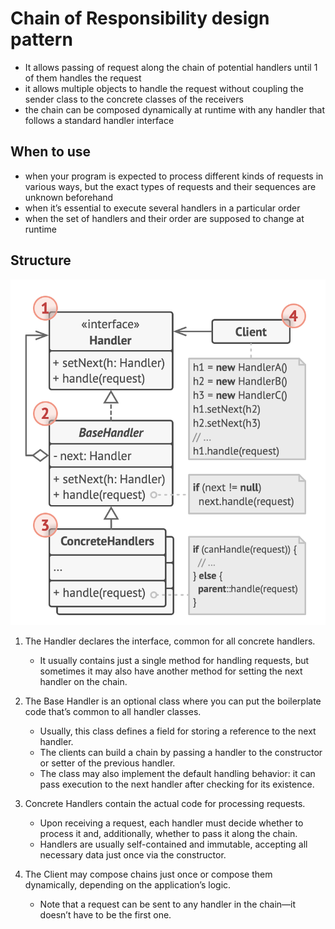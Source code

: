 # Chain of Responsibility design pattern

- It allows passing of request along the chain of potential handlers until 1 of them handles the request
- it allows multiple objects to handle the request without coupling the sender class to the concrete classes of the receivers
- the chain can be composed dynamically at runtime with any handler that follows a standard handler interface

## When to use

- when your program is expected to process different kinds of requests in various ways, but the exact types of requests and their sequences are unknown beforehand
- when it’s essential to execute several handlers in a particular order
- when the set of handlers and their order are supposed to change at runtime

## Structure

![Chain of Responsibility](../../images/chain_of_responsibility.png)

1. The Handler declares the interface, common for all concrete handlers.

   - It usually contains just a single method for handling requests, but sometimes it may also have another method for setting the next handler on the chain.

2. The Base Handler is an optional class where you can put the boilerplate code that’s common to all handler classes.

   - Usually, this class defines a field for storing a reference to the next handler.
   - The clients can build a chain by passing a handler to the constructor or setter of the previous handler.
   - The class may also implement the default handling behavior: it can pass execution to the next handler after checking for its existence.

3. Concrete Handlers contain the actual code for processing requests.

   - Upon receiving a request, each handler must decide whether to process it and, additionally, whether to pass it along the chain.
   - Handlers are usually self-contained and immutable, accepting all necessary data just once via the constructor.

4. The Client may compose chains just once or compose them dynamically, depending on the application’s logic.
   - Note that a request can be sent to any handler in the chain—it doesn’t have to be the first one.
